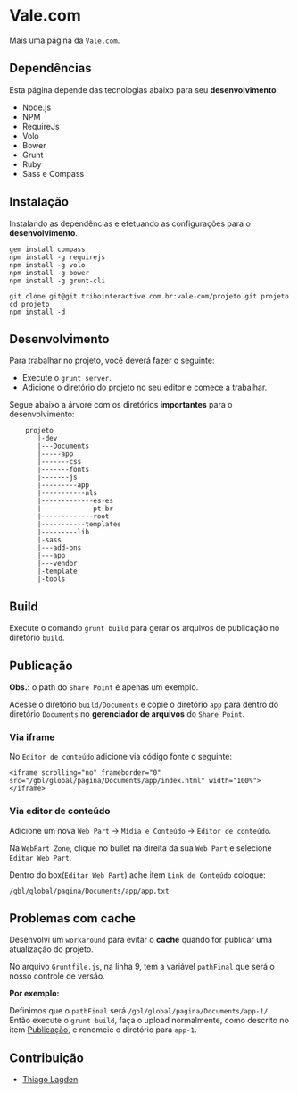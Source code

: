 Vale.com
========

Mais uma página da `Vale.com`.

## Dependências

Esta página depende das tecnologias abaixo para seu **desenvolvimento**:

- Node.js
- NPM
- RequireJs
- Volo
- Bower
- Grunt
- Ruby
- Sass e Compass

## Instalação

Instalando as dependências e efetuando as configurações para o **desenvolvimento**.

    gem install compass
    npm install -g requirejs
    npm install -g volo
    npm install -g bower
    npm install -g grunt-cli
    
    git clone git@git.tribointeractive.com.br:vale-com/projeto.git projeto
    cd projeto
    npm install -d
    
## Desenvolvimento

Para trabalhar no projeto, você deverá fazer o seguinte:

- Execute o `grunt server`.  
- Adicione o diretório do projeto no seu editor e comece a trabalhar.

Segue abaixo a árvore com os diretórios **importantes** para o desenvolvimento:

        projeto
           |-dev
           |---Documents
           |-----app
           |-------css
           |-------fonts
           |-------js
           |---------app
           |-----------nls
           |-------------es-es
           |-------------pt-br
           |-------------root
           |-----------templates
           |---------lib
           |-sass
           |---add-ons
           |---app
           |---vendor
           |-template
           |-tools
    
## Build

Execute o comando `grunt build` para gerar os arquivos de publicação no diretório `build`.

## <a name="publicacao"></a>Publicação

**Obs.:** o path do `Share Point` é apenas um exemplo.

Acesse o diretório `build/Documents` e copie o diretório `app` para dentro do diretório `Documents` no **gerenciador de arquivos** do `Share Point`.

### Via iframe

No `Editor de conteúdo` adicione via código fonte o seguinte:

    <iframe scrolling="no" frameborder="0" src="/gbl/global/pagina/Documents/app/index.html" width="100%"></iframe>​​
    
### Via editor de conteúdo

Adicione um nova `Web Part` -> `Mídia e Conteúdo` -> `Editor de conteúdo`.

Na `WebPart Zone`, clique no bullet na direita da sua `Web Part` e selecione `Editar Web Part`.

Dentro do box(`Editar Web Part`) ache item `Link de Conteúdo` coloque:

    /gbl/global/pagina/Documents/app/app.txt

## Problemas com cache

Desenvolvi um `workaround` para evitar o **cache** quando for publicar uma atualização do projeto.

No arquivo `Gruntfile.js`, na linha 9, tem a variável `pathFinal` que será o nosso controle de versão.

**Por exemplo:**

Definimos que o `pathFinal` será `/gbl/global/pagina/Documents/app-1/`.  
Então execute o `grunt build`, faça o upload normalmente, como descrito no item [Publicação](#publicacao), e renomeie o diretório para `app-1`.

## Contribuição

- [Thiago Lagden](https://twitter.com/thiagolagden)